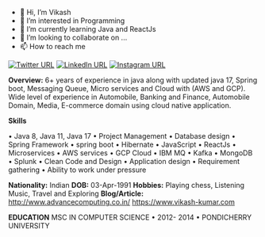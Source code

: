 - 👋 Hi, I’m Vikash
- 👀 I’m interested in Programming
- 🌱 I’m currently learning Java and ReactJs
- 💞️ I’m looking to collaborate on ...
- 📫 How to reach me

[![Twitter URL](https://img.shields.io/twitter/url?label=Twitter&logo=twitter&style=social&url=https%3A%2F%2Ftwitter.com%2Fvikash_0304)](https://twitter.com/vikash_0304)
[![LinkedIn URL](https://img.shields.io/twitter/url?label=LinkedIn&logo=linkedin&style=social&url=https%3A%2F%2Flinkedin.com%2Fin%2Fvikash-kumar-219243130)](https://www.linkedin.com/in/vikash-kumar-219243130/)
[![Instagram URL](https://img.shields.io/twitter/url?label=Instagram&logo=instagram&style=social&url=https%3A%2F%2Finstagram.com%2Fvikash_0304)](https://instagram.com/vikash_0304)

**Overview:**
6+ years of experience in java along with updated java 17, Spring boot, Messaging Queue, Micro services and Cloud with (AWS and GCP).
Wide level of experience in Automobile,  Banking and Finance, Automobile Domain, Media, E-commerce domain using cloud native application.

**Skills**

•	Java 8, Java 11, Java 17
•	Project Management
•	Database design
•	Spring Framework
•	spring boot
• Hibernate
• JavaScript
• ReactJs
•	Microservices
•	AWS services
•	GCP Cloud
•	IBM MQ
•	Kafka
•	MongoDB
•	Splunk
•	Clean Code and Design
•	Application design
•	Requirement gathering
•	Ability to work under pressure

**Nationality:** Indian
**DOB:** 03-Apr-1991
**Hobbies:** Playing chess, Listening Music, Travel and Exploring
**Blog/Article:** http://www.advancecomputing.co.in/ 
                        https://www.vikash-kumar.com

**EDUCATION**
MSC IN COMPUTER SCIENCE • 2012- 2014 • PONDICHERRY UNIVERSITY
